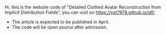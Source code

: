 Hi, this is the website code of "Detailed Clothed Avatar Reconstruction from Implicit Distribution Fields", you can visit on https://yxt7979.github.io/idf/ 

- The article is expected to be published in April.
- The code will be open source after admission.
